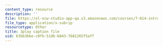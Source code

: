 ```yaml
---
content_type: resource
description: ''
file: https://ol-ocw-studio-app-qa.s3.amazonaws.com/courses/7-014-introductory-biology-spring-2005/63bb3bbec0fb51dbb8437681265f5aff_rKquepVheyM.vtt
file_type: application/x-subrip
resourcetype: Other
title: 3play caption file
uid: 63bb3bbe-c0fb-51db-b843-7681265f5aff
---
```

